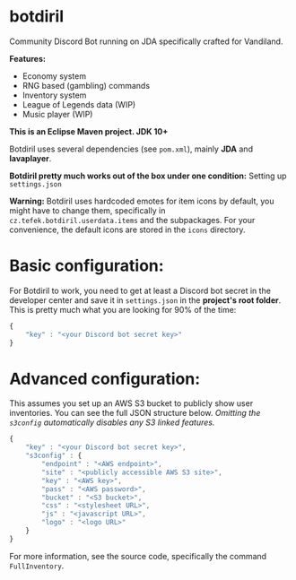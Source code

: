 # botdiril
Community Discord Bot running on JDA specifically crafted for Vandiland.

**Features:**
* Economy system
* RNG based (gambling) commands
* Inventory system
* League of Legends data (WIP)
* Music player (WIP)

**This is an Eclipse Maven project. JDK 10+**

Botdiril uses several dependencies (see ``pom.xml``), mainly **JDA** and **lavaplayer**.

**Botdiril pretty much works out of the box under one condition:** Setting up ``settings.json``

**Warning:** Botdiril uses hardcoded emotes for item icons by default, you might have to change them, specifically in ``cz.tefek.botdiril.userdata.items`` and the subpackages. 
For your convenience, the default icons are stored in the `icons` directory.

# Basic configuration:
For Botdiril to work, you need to get at least a Discord bot secret in the developer center and save it in ``settings.json`` in the **project's root folder**.
This is pretty much what you are looking for 90% of the time:
```js
{
    "key" : "<your Discord bot secret key>"
}
```

# Advanced configuration:
This assumes you set up an AWS S3 bucket to publicly show user inventories.
You can see the full JSON structure below.
*Omitting the ``s3config`` automatically disables any S3 linked features.*
```js
{
    "key" : "<your Discord bot secret key>",
    "s3config" : {
        "endpoint" : "<AWS endpoint>",
        "site" : "<publicly accessible AWS S3 site>",
        "key" : "<AWS key>",
        "pass" : "<AWS password>",
        "bucket" : "<S3 bucket>",
        "css" : "<stylesheet URL>",
        "js" : "<javascript URL>",
        "logo" : "<logo URL>"
    }
}
```
For more information, see the source code, specifically the command ``FullInventory``.
